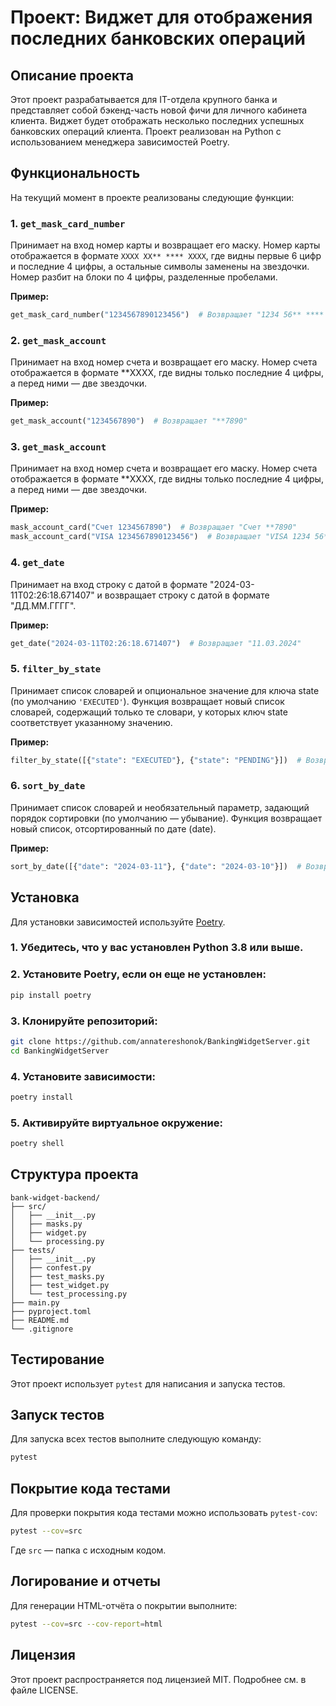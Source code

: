 # Проект: Виджет для отображения последних банковских операций

## Описание проекта

Этот проект разрабатывается для IT-отдела крупного банка и представляет собой бэкенд-часть новой фичи для личного кабинета клиента. Виджет будет отображать несколько последних успешных банковских операций клиента. Проект реализован на Python с использованием менеджера зависимостей Poetry.

## Функциональность

На текущий момент в проекте реализованы следующие функции:

### 1. `get_mask_card_number`
Принимает на вход номер карты и возвращает его маску. Номер карты отображается в формате `XXXX XX** **** XXXX`, где видны первые 6 цифр и последние 4 цифры, а остальные символы заменены на звездочки. Номер разбит на блоки по 4 цифры, разделенные пробелами.

**Пример:**
```python
get_mask_card_number("1234567890123456")  # Возвращает "1234 56** **** 3456"
```

### 2. `get_mask_account`
Принимает на вход номер счета и возвращает его маску. Номер счета отображается в формате **XXXX, где видны только последние 4 цифры, а перед ними — две звездочки.

**Пример:**
```python
get_mask_account("1234567890")  # Возвращает "**7890"
```

### 3. `get_mask_account`
Принимает на вход номер счета и возвращает его маску. Номер счета отображается в формате **XXXX, где видны только последние 4 цифры, а перед ними — две звездочки.

**Пример:**
```python
mask_account_card("Счет 1234567890")  # Возвращает "Счет **7890"
mask_account_card("VISA 1234567890123456")  # Возвращает "VISA 1234 56** **** 3456"
```

### 4. `get_date`
Принимает на вход строку с датой в формате "2024-03-11T02:26:18.671407" и возвращает строку с датой в формате "ДД.ММ.ГГГГ".

**Пример:**
```python
get_date("2024-03-11T02:26:18.671407")  # Возвращает "11.03.2024"
```

### 5. `filter_by_state`
Принимает список словарей и опциональное значение для ключа state (по умолчанию `'EXECUTED'`). Функция возвращает новый список словарей, содержащий только те словари, у которых ключ state соответствует указанному значению.

**Пример:**
```python
filter_by_state([{"state": "EXECUTED"}, {"state": "PENDING"}])  # Возвращает [{"state": "EXECUTED"}]
```

### 6. `sort_by_date`
Принимает список словарей и необязательный параметр, задающий порядок сортировки (по умолчанию — убывание). Функция возвращает новый список, отсортированный по дате (date).

**Пример:**
```python
sort_by_date([{"date": "2024-03-11"}, {"date": "2024-03-10"}])  # Возвращает [{"date": "2024-03-11"}, {"date": "2024-03-10"}]
```


## Установка

Для установки зависимостей используйте [Poetry](https://python-poetry.org/).

### 1. Убедитесь, что у вас установлен Python 3.8 или выше.

### 2. Установите Poetry, если он еще не установлен:
```bash
pip install poetry
```

### 3. Клонируйте репозиторий:
```bash
git clone https://github.com/annatereshonok/BankingWidgetServer.git
cd BankingWidgetServer
```

### 4. Установите зависимости:
```bash
poetry install
```

### 5. Активируйте виртуальное окружение:
```bash
poetry shell
```

## Структура проекта
```plaintext
bank-widget-backend/
├── src/
│   ├── __init__.py
│   ├── masks.py
│   ├── widget.py
│   └── processing.py
├── tests/
│   ├── __init__.py
│   ├── confest.py
│   ├── test_masks.py
│   ├── test_widget.py
│   └── test_processing.py
├── main.py
├── pyproject.toml
├── README.md
└── .gitignore
```

## Тестирование

Этот проект использует `pytest` для написания и запуска тестов.


## Запуск тестов

Для запуска всех тестов выполните следующую команду:

```sh
pytest
```

## Покрытие кода тестами

Для проверки покрытия кода тестами можно использовать `pytest-cov`:

```sh
pytest --cov=src
```

Где `src` — папка с исходным кодом.

## Логирование и отчеты

Для генерации HTML-отчёта о покрытии выполните:

```sh
pytest --cov=src --cov-report=html
```

## Лицензия

Этот проект распространяется под лицензией MIT. Подробнее см. в файле LICENSE.


